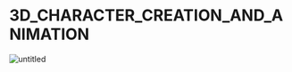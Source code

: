# 3D_CHARACTER_CREATION_AND_ANIMATION
![untitled](https://user-images.githubusercontent.com/90408697/205628018-8313cdd7-304e-41d0-b354-909dc9ba290a.png)

